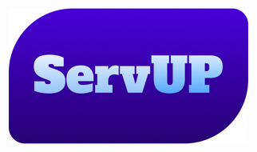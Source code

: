 <!-- ################################################################
# ServUP  Copyright (C) 2025  S2009                                 #
# LICENSE: GPL-3.0                                                  #
# More informations at: https://github.com/S2009-dev/ServUP/LICENSE #
################################################################# -->

# <center>![ServUp Banner](./src/logo.png)</center>
